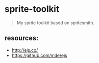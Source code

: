 # sprite-toolkit
> My sprite toolkit based on spritesmith.


## resources:
+ http://ejs.co/
+ https://github.com/mde/ejs
